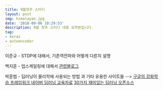 ```yaml
---
title: 9월첫주 스터디
layout: post
img: himalayan.jpg
date: '2018-09-06 10:29:53'
description: 9월 첫주 스터디 내용 요약본입니다.
tag:
- keras
- autoencoder
---
```


이준규 -  STDP에 대해서, 기존역전파와 어떻게 다른지 설명

백지훈 - 업스케일링에 대해서 [관련블로그](https://raw.githubusercontent.com/nagadomi/waifu2x/master/images/slide.png)

박훈범 - 딥러닝이 물리학에 사용되는 방법 과 기타 유용한 사이트들  --> [구글의 강화학습 프레임워크 ](https://github.com/google/dopamine)    [네이버 딥러닝 교육자료](https://www.youtube.com/channel/UCNrehnUq7Il-J7HQxrzp7CA)     [30가지 재미있는 딥러닝 오픈소스](https://medium.mybridge.co/30-amazing-machine-learning-projects-for-the-past-year-v-2018-b853b8621ac7)